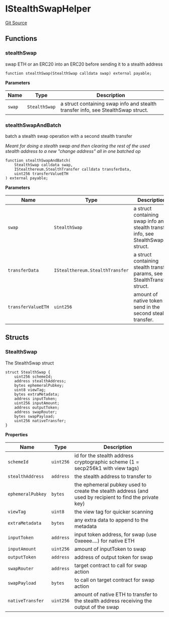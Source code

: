 # IStealthSwapHelper
[Git Source](https://github.com/kassandraoftroy/erc5564-contracts/blob/56b59da890edba5d11a512ce0520cf06843bc3a8/src/interfaces/IStealthSwapHelper.sol)


## Functions
### stealthSwap

swap ETH or an ERC20 into an ERC20 before sending it to a stealth address


```solidity
function stealthSwap(StealthSwap calldata swap) external payable;
```
**Parameters**

|Name|Type|Description|
|----|----|-----------|
|`swap`|`StealthSwap`|a struct containing swap info and stealth transfer info, see StealthSwap struct.|


### stealthSwapAndBatch

batch a stealth swap operation with a second stealth transfer

*Meant for doing a stealth swap and then clearing the rest of the used stealth address to a new "change address" all in one batched op*


```solidity
function stealthSwapAndBatch(
    StealthSwap calldata swap,
    IStealthereum.StealthTransfer calldata transferData,
    uint256 transferValueETH
) external payable;
```
**Parameters**

|Name|Type|Description|
|----|----|-----------|
|`swap`|`StealthSwap`|a struct containing swap info and stealth transfer info, see StealthSwap struct.|
|`transferData`|`IStealthereum.StealthTransfer`|a struct containing stealth transfer params, see StealthTransfer struct.|
|`transferValueETH`|`uint256`|amount of native token to send in the second stealth transfer.|


## Structs
### StealthSwap
The StealthSwap struct


```solidity
struct StealthSwap {
    uint256 schemeId;
    address stealthAddress;
    bytes ephemeralPubkey;
    uint8 viewTag;
    bytes extraMetadata;
    address inputToken;
    uint256 inputAmount;
    address outputToken;
    address swapRouter;
    bytes swapPayload;
    uint256 nativeTransfer;
}
```

**Properties**

|Name|Type|Description|
|----|----|-----------|
|`schemeId`|`uint256`|id for the stealth address cryptographic scheme (1 = secp256k1 with view tags)|
|`stealthAddress`|`address`|the stealth address to transfer to|
|`ephemeralPubkey`|`bytes`|the ephemeral pubkey used to create the stealth address (and used by recipient to find the private key)|
|`viewTag`|`uint8`|the view tag for quicker scanning|
|`extraMetadata`|`bytes`|any extra data to append to the metadata|
|`inputToken`|`address`|input token address, for swap (use 0xeeee....) for native ETH|
|`inputAmount`|`uint256`|amount of inputToken to swap|
|`outputToken`|`address`|address of output token for swap|
|`swapRouter`|`address`|target contract to call for swap action|
|`swapPayload`|`bytes`|to call on target contract for swap action|
|`nativeTransfer`|`uint256`|amount of native ETH to transfer to the stealth address receiving the output of the swap|

